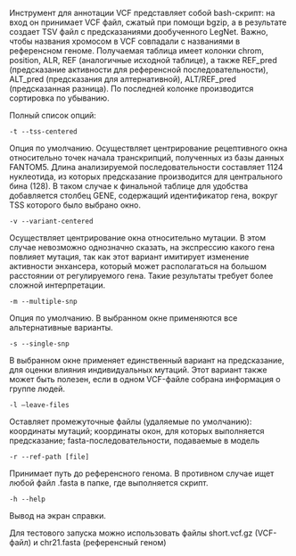 Инструмент для аннотации VCF представляет собой bash-скрипт: на вход он принимает VCF файл, сжатый при помощи bgzip, а в результате создает TSV файл с предсказаниями дообученного LegNet. Важно, чтобы названия хромосом в VCF совпадали с названиями в референсном геноме.
Получаемая таблица имеет колонки chrom, position, ALR, REF (аналогичные исходной таблице), а также REF_pred (предсказание активности для референсной последовательности), ALT_pred (предсказания для алтернативной), ALT/REF_pred (предсказанная разница). По последней колонке производится сортировка по убыванию. 


Полный список опций:

    -t --tss-centered

Опция по умолчанию. Осуществляет центрирование рецептивного окна относительно точек начала транскрипций, полученных из базы данных FANTOM5. Длина анализируемой последовательности составляет 1124 нуклеотида, из которых предсказание производится для центрального бина (128). В таком случае к финальной таблице для удобства добавляется столбец GENE, содержащий идентификатор гена, вокруг TSS которого было выбрано окно.

    -v --variant-centered

Осуществляет центрирование окна относительно мутации. В этом случае невозможно однозначно сказать, на экспрессию какого гена повлияет мутация, так как этот вариант имитирует изменение активности энхансера, который может располагаться на большом расстоянии от регулируемого гена. Такие результаты требует более сложной интерпретации.

    -m --multiple-snp

Опция по умолчанию. В выбранном окне применяются все альтернативные варианты.

    -s --single-snp 

В выбранном окне применяет единственный вариант на предсказание, для оценки влияния индивидуальных мутаций. Этот вариант также может быть полезен, если в одном VCF-файле собрана информация о группе людей.
 
    -l –leave-files

Оставляет промежуточные файлы (удаляемые по умолчанию): координаты мутаций; координаты окон, для которых выполняется предсказание; fasta-последовательности, подаваемые в модель

    -r --ref-path [file]

Принимает путь до референсного генома. В противном случае ищет любой файл .fasta в папке, где выполняется скрипт.

    -h --help

Вывод на экран справки.


Для тестового запуска можно использовать файлы short.vcf.gz (VCF-файл) и chr21.fasta (референсный геном)
